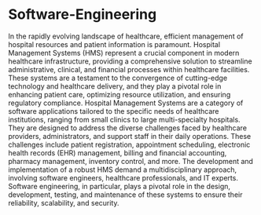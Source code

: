 # Software-Engineering
  In the rapidly evolving landscape of healthcare, efficient management of hospital resources and patient information is paramount. Hospital Management Systems (HMS) represent a crucial component in modern
healthcare infrastructure, providing a comprehensive solution to streamline administrative, clinical, and financial processes within healthcare facilities. These systems are a testament to the convergence of cutting-edge technology and healthcare delivery, and they play a pivotal role in enhancing patient care, optimizing resource utilization, and ensuring regulatory compliance. 
  Hospital Management Systems are a category of software applications tailored to the specific needs of healthcare institutions, ranging from small clinics to large multi-specialty hospitals. They are designed to address the diverse challenges faced by healthcare providers, administrators, and support staff in their daily operations. These challenges include patient registration, appointment scheduling, electronic health records (EHR) management, billing and financial accounting, pharmacy management, inventory control, and more. 
  The development and implementation of a robust HMS demand a multidisciplinary approach, involving software engineers, healthcare professionals, and IT experts. Software engineering, in particular, plays a pivotal role in the design, development, testing, and maintenance of these systems to ensure their reliability, scalability, and security. 
